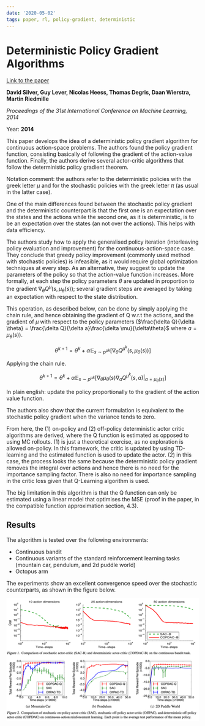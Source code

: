 ```yaml
---
date: '2020-05-02'
tags: paper, rl, policy-gradient, deterministic
---
```

# Deterministic Policy Gradient Algorithms

[Link to the paper](http://proceedings.mlr.press/v32/silver14.pdf)

**David Silver, Guy Lever, Nicolas Heess, Thomas Degris, Daan Wierstra, Martin Riedmille**

*Proceedings of the 31st International Conference on Machine Learning, 2014*

Year: **2014**

This paper develops the idea of a deterministic policy gradient algorithm for continuous action-space problems. The authors found the policy gradient function, consisting basically of following the gradient of the action-value function. Finally, the authors derive several actor-critic algorithms that follow the deterministic policy gradient theorem.

Notation comment: the authors refer to the deterministic policies with the greek letter $\mu$ and for the stochastic policies with the greek letter $\pi$ (as usual in the latter case).

One of the main differences found between the stochastic policy gradient and the deterministic counterpart is that the first one is an expectation over the states and the actions while the second one, as it is deterministic, is to be an expectation over the states (an not over the actions). This helps with data efficiency.

The authors study how to apply the generalised policy iteration (interleaving policy evaluation and improvement) for the continuous-action-space case. They conclude that greedy policy improvement (commonly used method with stochastic policies) is infeasible, as it would require global optimization techniques at every step. As an alternative, they suggest to update the parameters of the policy so that the action-value function increases. More formally, at each step the policy parameters $\theta$ are updated in proportion to the gradient $\nabla_\theta Q^\mu (s,\mu_\theta(s))$; several gradient steps are averaged by taking an expectation with respect to the state distribution.

This operation, as described below, can be done by simply applying the chain rule, and hence obtaining the gradient of Q w.r.t the actions, and the gradient of $\mu$ with respect to the policy parameters ($\frac{\delta Q}{\delta \theta} = \frac{\delta Q}{\delta a}\frac{\delta \mu}{\delta\theta}$ where $a=\mu_\theta(s)$).

$$\theta^{k+1} = \theta^{k} + \alpha\mathbb{E}_{s\sim {{p^\mu}^k}}\left[\nabla_\theta Q^{\mu^k}(s,\mu_\theta(s))\right]$$

Applying the chain rule.

$$\theta^{k+1} = \theta^{k} + \alpha\mathbb{E}_{s\sim {{p^\mu}^k}}\left[\nabla_\theta\mu_\theta(s)\nabla_a Q^{\mu^k}(s,a)|_{a=\mu_\theta(s)}\right]$$

In plain english: update the policy proportionally to the gradient of the action value function.

The authors also show that the current formulation is equivalent to the stochastic policy gradient when the variance tends to zero.

From here, the (1) on-policy and (2) off-policy deterministic actor critic algorithms are derived, where the Q function is estimated as opposed to using MC rollouts. (1) is just a theoretical exercise, as no exploration is allowed on-policy. In this framework, the critic is updated by using TD-learning and the estimated function is used to update the actor. (2) in this case, the process looks the same because the deterministic policy gradient removes the integral over actions and hence there is no need for the importance sampling factor. There is also no need for importance sampling in the critic loss given that Q-Learning algorithm is used.

The big limitation in this algorithm is that the Q function can only be estimated using a linear model that optimises the MSE (proof in the paper, in the compatible function approximation section, 4.3).

## Results
The algorithm is tested over the following environments:
- Continuous bandit
- Continuous variants of the standard reinforcement learning tasks (mountain car, pendulum, and 2d puddle world)
- Octopus arm

The experiments show an excellent convergence speed over the stochastic counterparts, as shown in the figure below.

![](assets/silver2014/dpg-results.png)